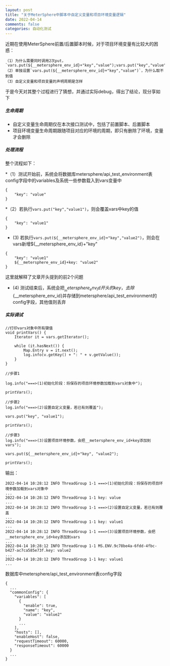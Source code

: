 ```yaml
---
layout: post
title: "关于MeterSphere中脚本中自定义变量和项目环境变量逻辑"
date: 2022-04-14
comments: false
categories: 自动化测试
---
```


近期在使用MeterSphere前置/后置脚本时候，对于项目环境变量有比较大的困惑：

```
（1）为什么需要同时调用2次put，`vars.put(${__metersphere_env_id}+"key","value");vars.put("key","value")`
（2）单独设置`vars.put(${__metersphere_env_id}+"key","value")`，为什么取不到值
（3）自定义变量和项目变量的声明周期是怎样
```

于是今天对其整个过程进行了猜想，并通过实际debug，得出了结论，现分享如下

##### 生命周期

* 自定义变量生命周期仅在本次接口测试中，包括了前置脚本、后置脚本
* 项目环境变量生命周期跟随项目对应的环境的周期，即只有删除了环境，变量才会删除

##### 处理流程

整个流程如下：

*（1）测试开始前，系统会将数据库metersphere/api_test_environment表config字段中的variables及系统一些参数载入到vars变量中

```
{
    "key": "value"
}
```

*（2）若执行`vars.put("key","value1")`，则会覆盖vars中key的值

```
{
    "key": "value1"
}
```

* (3) 若执行`vars.put(${__metersphere_env_id}+"key","value2")`，则会在vars新增${__metersphere_env_id}+"key"

```
{
    "key": "value1"
    ${__metersphere_env_id}+key: "value2"
}
```

这里就解释了文章开头提到的前2个问题

* (4) 测试结束后，系统会把${__metersphere_env_id}开头的key，去除${__metersphere_env_id}并存储到metersphere/api_test_environment的config字段，其他值则丢弃


##### 实际调试

```
//打印vars对象中所有键值
void printVars() {
    Iterator it = vars.getIterator();

    while (it.hasNext()) {
        Map.Entry v = it.next();
        log.info(v.getKey() + ": " + v.getValue());
    }
}

//步骤1

log.info("===>(1)初始化阶段：将保存的项目环境参数加载到vars对象中");

printVars();

//步骤2
log.info("===>(2)设置自定义变量，若已有则覆盖");

vars.put("key", "value1");

printVars();

//步骤3
log.info("===>(3)设置项目环境参数，会把__metersphere_env_id+key添加到vars");

vars.put(${__metersphere_env_id}+"key", "value2");

printVars();
```

输出：

```
2022-04-14 10:28:12 INFO ThreadGroup 1-1 ===>(1)初始化阶段：将保存的项目环境参数加载到vars对象中
...
2022-04-14 10:28:12 INFO ThreadGroup 1-1 key: value
...
2022-04-14 10:28:12 INFO ThreadGroup 1-1 ===>(2)设置自定义变量，若已有则覆盖
...
2022-04-14 10:28:12 INFO ThreadGroup 1-1 key: value1
...
2022-04-14 10:28:12 INFO ThreadGroup 1-1 ===>(3)设置项目环境参数，会把__metersphere_env_id+key添加到vars
...
2022-04-14 10:28:12 INFO ThreadGroup 1-1 MS.ENV.9c78be4a-6fdd-4fbc-b427-ac7ca585e73f.key: value2
...
2022-04-14 10:28:12 INFO ThreadGroup 1-1 key: value1
...
```

数据库中metersphere/api_test_environment表config字段

```
{
  ...
  "commonConfig": {
    "variables": [
      {
        "enable": true,
        "name": "key",
        "value": "value2"
      }
      ...
    ],
    "hosts": [],
    "enableHost": false,
    "requestTimeout": 60000,
    "responseTimeout": 60000
  }
  ...
}
```
